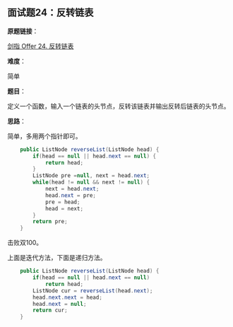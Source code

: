 ## 面试题24：反转链表

**原题链接**：

[剑指 Offer 24. 反转链表](https://leetcode-cn.com/problems/fan-zhuan-lian-biao-lcof/)

**难度**：

简单

**题目**：

定义一个函数，输入一个链表的头节点，反转该链表并输出反转后链表的头节点。

**思路**：

简单，多用两个指针即可。

```java
	public ListNode reverseList(ListNode head) {
		if(head == null || head.next == null) {
			return head;
		}
        ListNode pre =null, next = head.next;
		while(head != null && next != null) {
			next = head.next;
			head.next = pre;
			pre = head;
			head = next;
		}
		return pre;
    }
```
击败双100。

上面是迭代方法，下面是递归方法。
```java
	public ListNode reverseList(ListNode head) {
		if(head == null || head.next == null)
			return head;
		ListNode cur = reverseList(head.next);
		head.next.next = head;
		head.next = null;
		return cur;
    }
```